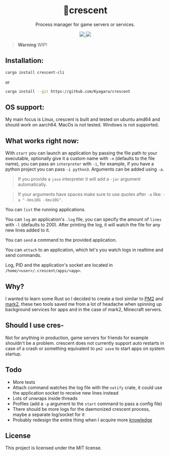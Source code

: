 <div align="center">
	<h1>🌙crescent</h1>
    <p>Process manager for game servers or services.</p>
	<p>
		<a href="https://github.com/Kyagara/crescent/actions?query=workflow">
			<img src="https://img.shields.io/github/actions/workflow/status/Kyagara/crescent/ci.yaml?label=CI&style=flat-square"/>
		</a>
        <a href="https://codecov.io/gh/Kyagara/crescent">
			<img src="https://img.shields.io/codecov/c/github/Kyagara/crescent?style=flat-square"/>
		</a>
	</p>
</div>

> **Warning**
> WIP!

## Installation:

```bash
cargo install crescent-cli
```

or

```bash
cargo install --git https://github.com/Kyagara/crescent
```

## OS support:

My main focus is Linux, crescent is built and tested on ubuntu amd64 and should work on aarch64. MacOs is not tested. Windows is not supported.

## What works right now:

With `start` you can launch an application by passing the file path to your executable, optionally give it a custom name with `-n` (defaults to the file name), you can pass an `interpreter` with `-i`, for example, if you have a python project you can pass `-i python3`. Arguments can be added using `-a`.

> If you provide a `java` interpreter it will add a `-jar` argument automatically.

> If your arguments have spaces make sure to use quotes after `-a` like: `-a "-Xms10G -Xmx10G"`.

You can `list` the running applications.

You can `log` an application's `.log` file, you can specify the amount of `lines` with `-l` (defaults to 200). After printing the log, it will watch the file for any new lines added to it.

You can `send` a command to the provided application.

You can `attach` to an application, which let's you watch logs in realtime and send commands.

Log, PID and the application's socket are located in `/home/<user>/.crescent/apps/<app>`.

## Why?

I wanted to learn some Rust so I decided to create a tool similar to [PM2](https://pm2.keymetrics.io/) and [mark2](https://github.com/mark2devel/mark2), these two tools saved me from a lot of headache when spinning up background services for apps and in the case of mark2, Minecraft servers.

## Should I use cres-

Not for anything in production, game servers for friends for example shouldn't be a problem. crescent does not currently support auto restarts in case of a crash or something equivalent to `pm2 save` to start apps on system startup.

## Todo

-   More tests
-   Attach command watches the log file with the `notify` crate, it could use the application socket to receive new lines instead
-   Lots of unwraps inside threads
-   Profiles (add a `-p` argument to the `start` command to pass a config file)
-   There should be more logs for the daemonized crescent process, maybe a separate log/socket for it
-   Probably redesign the entire thing when I acquire more [knowledge](https://www.youtube.com/watch?v=jksPhQhJRoc)

## License

This project is licensed under the MIT license.
